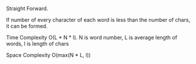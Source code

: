 Straight Forward.

If number of every character of each word is less than the number of chars, it can be formed.


Time Complexity O(L * N * l). N is word number, L is average length of words, l is length of chars

Space Complexity O(max(N * L, l))